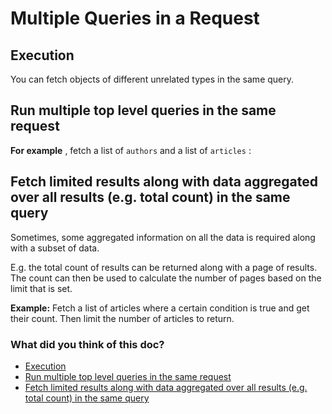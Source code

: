 # Multiple Queries in a Request

## Execution​

You can fetch objects of different unrelated types in the same query.

## Run multiple top level queries in the same request​

 **For example** , fetch a list of `authors` and a list of `articles` :

## Fetch limited results along with data aggregated over all results (e.g. total count) in the same query​

Sometimes, some aggregated information on all the data is required along with a subset of data.

E.g. the total count of results can be returned along with a page of results. The count can then be used to calculate
the number of pages based on the limit that is set.

 **Example:** Fetch a list of articles where a certain condition is true and get their count. Then limit the number of
articles to return.

### What did you think of this doc?

- [ Execution ](https://hasura.io/docs/3.0/graphql-api/queries/multiple-queries/#execution)
- [ Run multiple top level queries in the same request ](https://hasura.io/docs/3.0/graphql-api/queries/multiple-queries/#run-multiple-top-level-queries-in-the-same-request)
- [ Fetch limited results along with data aggregated over all results (e.g. total count) in the same query ](https://hasura.io/docs/3.0/graphql-api/queries/multiple-queries/#fetch-limited-results-along-with-data-aggregated-over-all-results-eg-total-count-in-the-same-query)
